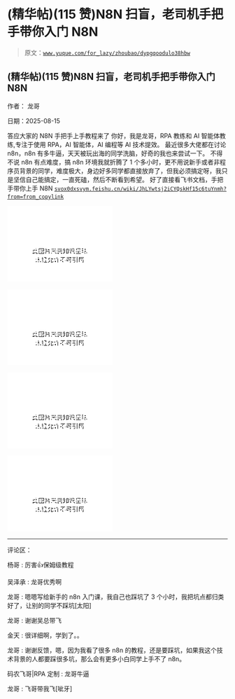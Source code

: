 # (精华帖)(115 赞)N8N 扫盲，老司机手把手带你入门 N8N

> 原文：[`www.yuque.com/for_lazy/zhoubao/dypgqoodulo38hbw`](https://www.yuque.com/for_lazy/zhoubao/dypgqoodulo38hbw)

## (精华帖)(115 赞)N8N 扫盲，老司机手把手带你入门 N8N

作者： 龙哥

日期：2025-08-15

答应大家的 N8N 手把手上手教程来了 你好，我是龙哥，RPA 教练和 AI 智能体教练,专注于使用 RPA，AI 智能体，AI 编程等 AI 技术提效。
最近很多大佬都在讨论 n8n，n8n 有多牛逼，天天被玩出海的同学洗脑，好奇的我也来尝试一下。
不得不说 n8n 有点难度，搞 n8n 环境我就折腾了 1 个多小时，更不用说新手或者非程序员背景的同学，难度极大，身边好多同学都直接放弃了，但我必须搞定呀，我只是坚信自己能搞定，一直死磕，然后不断看到希望。
好了直接看飞书文档，手把手带你上手 N8N [`svox0dxsvym.feishu.cn/wiki/JhLYwtsj2iCYQskHf15c6tuYnmh?from=from_copylink`](https://svox0dxsvym.feishu.cn/wiki/JhLYwtsj2iCYQskHf15c6tuYnmh?from=from_copylink)

![](img/cf5c317f98f97b8652bd93ae461a5de1.png "None")

![](img/5fafb49f204847cbdbcbe977140e4d59.png "None")

![](img/d2c574462a718cf25da2604f0e9be45e.png "None")

![](img/ef417683609b0094b9f1065d969f25d6.png "None")

* * *

评论区：

杨哥 : 厉害👍保姆级教程

吴泽承 : 龙哥优秀啊

龙哥 : 嗯嗯写给新手的 n8n 入门课，我自己也踩坑了 3 个小时，我把坑点都归类好了，让别的同学不踩坑[太阳]

龙哥 : 谢谢吴总带飞

金天 : 很详细啊，学到了。。

龙哥 : 谢谢反馈，嗯，因为我看了很多 n8n 的教程，还是要踩坑，如果我这个技术背景的人都要踩很多坑，那么会有更多小白同学上手不了 n8n。

码农飞哥|RPA 定制 : 龙哥牛逼

龙哥 : 飞哥带我飞[呲牙]